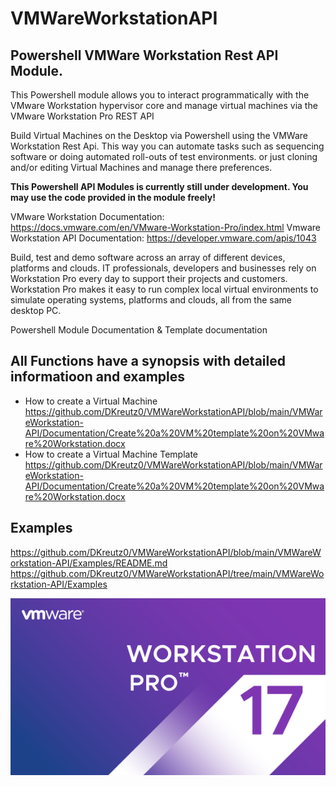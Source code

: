# VMWareWorkstationAPI
Powershell VMWare Workstation Rest API Module.
-------------------------------------------------------------------------------------------------------------------------------------------------------------------------------------------------------------------

This Powershell module allows you to interact programmatically with the VMware Workstation hypervisor core and manage virtual machines via the VMware Workstation Pro REST API

Build Virtual Machines on the Desktop via Powershell using the VMWare Workstation Rest Api. This way you can automate tasks such as sequencing software or doing automated roll-outs of test environments. or just cloning and/or editing Virtual Machines and manage there preferences.

**This Powershell API Modules is currently still under development. You may use the code provided in the module freely!**

VMware Workstation Documentation: https://docs.vmware.com/en/VMware-Workstation-Pro/index.html
Vmware Workstation API Documentation: https://developer.vmware.com/apis/1043

Build, test and demo software across an array of different devices, platforms and clouds. IT professionals, developers and businesses rely on Workstation Pro every day to support their projects and customers. Workstation Pro makes it easy to run complex local virtual environments to simulate operating systems, platforms and clouds, all from the same desktop PC.

Powershell Module Documentation & Template documentation

All Functions have a synopsis with detailed  informatioon and examples
-------------------------------------------------------------------------------------------------------------------------------------------------------------------------------------------------------------------

- How to create a Virtual Machine https://github.com/DKreutz0/VMWareWorkstationAPI/blob/main/VMWareWorkstation-API/Documentation/Create%20a%20VM%20template%20on%20VMware%20Workstation.docx
- How to create a Virtual Machine Template https://github.com/DKreutz0/VMWareWorkstationAPI/blob/main/VMWareWorkstation-API/Documentation/Create%20a%20VM%20template%20on%20VMware%20Workstation.docx

Examples
-------------------------------------------------------------------------------------------------------------------------------------------------------------------------------------------------------------------

https://github.com/DKreutz0/VMWareWorkstationAPI/blob/main/VMWareWorkstation-API/Examples/README.md
https://github.com/DKreutz0/VMWareWorkstationAPI/tree/main/VMWareWorkstation-API/Examples


![This is an image](https://github.com/DKreutz0/VMWareWorkstationAPI/blob/main/VMWareWorkstationAPI.png)
